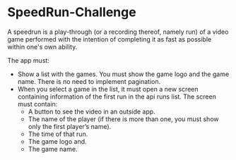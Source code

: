 # SpeedRun-Challenge

A speedrun is a play-through (or a recording thereof, namely run) of a video game performed
with the intention of completing it as fast as possible within one's own ability.

The app must:
- Show a list with the games. You must show the game logo and the game name.
There is no need to implement pagination.
- When you select a game in the list, it must open a new screen containing information
of the first run in the api runs list. The screen must contain:
  - A button to see the video in an outside app.
  - The name of the player (if there is more than one, you must show only the first
  player’s name).
  - The time of that run.
  - The game logo and.
  - The game name.
